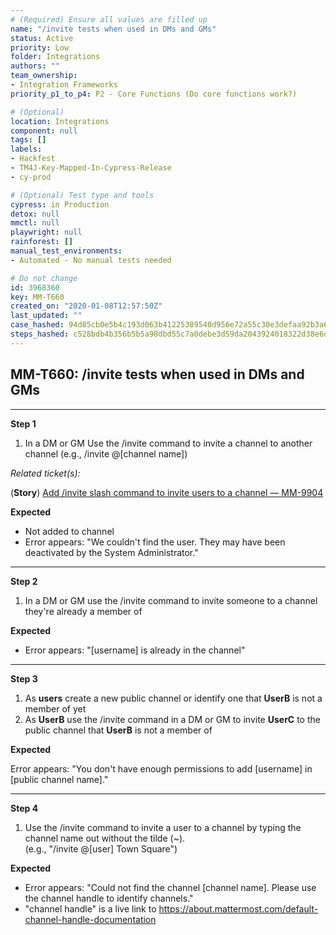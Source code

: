```yaml
---
# (Required) Ensure all values are filled up
name: "/invite tests when used in DMs and GMs"
status: Active
priority: Low
folder: Integrations
authors: ""
team_ownership:
- Integration Frameworks
priority_p1_to_p4: P2 - Core Functions (Do core functions work?)

# (Optional)
location: Integrations
component: null
tags: []
labels:
- Hackfest
- TM4J-Key-Mapped-In-Cypress-Release
- cy-prod

# (Optional) Test type and tools
cypress: in Production
detox: null
mmctl: null
playwright: null
rainforest: []
manual_test_environments:
- Automated - No manual tests needed

# Do not change
id: 3968360
key: MM-T660
created_on: "2020-01-08T12:57:50Z"
last_updated: ""
case_hashed: 94d85cb0e5b4c193d063b41225389540d956e72a55c30e3defaa92b3a64eaef85fd44900a961e8609cdabc966fd7fb2b
steps_hashed: c528bdb4b356b5b5a98dbd55c7a0debe3d59da2043924018322d38e6d512f78fbeac01c3ecf14d7bbf3ea751d86feee0
---
```


<!-- (Auto-generated) Based on frontmatter's "key" and "name" -->

## MM-T660: /invite tests when used in DMs and GMs

---

**Step 1**

1. In a DM or GM Use the /invite command to invite a channel to another channel (e.g., /invite @\[channel name])

_Related ticket(s):_

(**Story**) [Add /invite slash command to invite users to a channel — MM-9904](https://mattermost.atlassian.net/browse/MM-9904)

**Expected**

- Not added to channel
- Error appears: "We couldn't find the user. They may have been deactivated by the System Administrator."

---

**Step 2**

1. In a DM or GM use the /invite command to invite someone to a channel they're already a member of

**Expected**

- Error appears: "\[username] is already in the channel"

---

**Step 3**

1. As **users** create a new public channel or identify one that **UserB** is not a member of yet
2. As **UserB** use the /invite command in a DM or GM to invite **UserC** to the public channel that **UserB** is not a member of

**Expected**

Error appears: "You don't have enough permissions to add \[username] in \[public channel name]."

---

**Step 4**

1. Use the /invite command to invite a user to a channel by typing the channel name out without the tilde (\~).
   \
   (e.g., "/invite @\[user] Town Square")

**Expected**

- Error appears: "Could not find the channel \[channel name]. Please use the channel handle to identify channels."
- "channel handle" is a live link to <https://about.mattermost.com/default-channel-handle-documentation>
